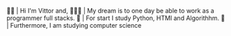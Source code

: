 👦🏻 | Hi I'm Vittor and,
👨🏻‍💻 | My dream is to one day be able to work as a programmer full stacks.
📓 | For start I study Python, HTMl and Algorithhm.
🏤 | Furthermore, I am studying computer science

<!---
vittorjsc/vittorjsc is a ✨ special ✨ repository because its `README.md` (this file) appears on your GitHub profile.
You can click the Preview link to take a look at your changes.
--->
